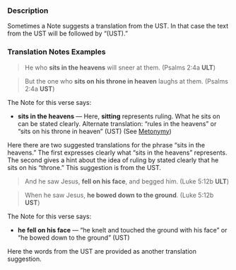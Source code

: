 ### Description

Sometimes a Note suggests a translation from the UST. In that case the text from the UST will be followed by “(UST).”

### Translation Notes Examples

> He who **sits in the heavens** will sneer at them. (Psalms 2:4a **ULT**)

> But the one who **sits on his throne in heaven** laughs at them. (Psalms 2:4a **UST**)

The Note for this verse says:

* **sits in the heavens** — Here, **sitting** represents ruling. What he sits on can be stated clearly. Alternate translation: “rules in the heavens” or “sits on his throne in heaven” (UST) (See [Metonymy](../figs-metonymy/01.md))

Here there are two suggested translations for the phrase “sits in the heavens.” The first expresses clearly what “sits in the heavens” represents. The second gives a hint about the idea of ruling by stated clearly that he sits on his “throne.” This suggestion is from the UST.

> And he saw Jesus, **fell on his face**, and begged him. (Luke 5:12b **ULT**)

> When he saw Jesus, **he bowed down to the ground**. (Luke 5:12b **UST**)

The Note for this verse says:

* **he fell on his face** — “he knelt and touched the ground with his face” or “he bowed down to the ground” (UST)

Here the words from the UST are provided as another translation suggestion.
